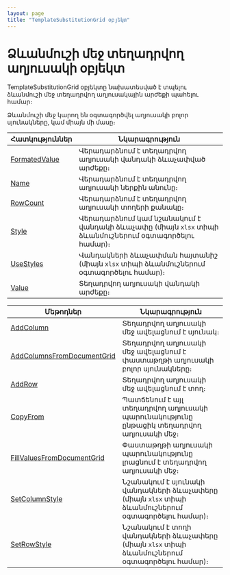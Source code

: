 ```yaml
---
layout: page
title: "TemplateSubstitutionGrid օբյեկտ"
---
```


# Ձևանմուշի մեջ տեղադրվող աղյուսակի օբյեկտ

TemplateSubstitutionGrid օբյեկտը նախատեսված է տպելու ձևանմուշի մեջ տեղադրվող աղյուսակային  արժեքի պահելու համար։

Ձևանմուշի մեջ կարող են օգտագործվել աղյուսակի բոլոր սյունակները, կամ միայն մի մասը։

| Հատկություններ | Նկարագրություն |
|--|--|
| [FormatedValue](TemplateSubstitutionGrid/FormatedValue.md) | Վերադարձնում է տեղադրվող աղյուսակի վանդակի ձևաչափված արժեքը։ |
| [Name](TemplateSubstitutionGrid/Name.md) | Վերադարձնում է տեղադրվող աղյուսակի ներքին անունը։ |
| [RowCount](TemplateSubstitutionGrid/RowCount.md) | Վերադարձնում է տեղադրվող աղյուսակի տողերի քանակը։ |
| [Style](TemplateSubstitutionGrid/Style.md) | Վերադարձնում կամ նշանակում է վանդակի ձևաչափը (միայն `xlsx` տիպի ձևանմուշներում օգտագործելու համար)։ |
| [UseStyles](TemplateSubstitutionGrid/UseStyles.md) | Վանդակների ձևաչափման հայտանիշ (միայն `xlsx` տիպի ձևանմուշներում օգտագործելու համար)։ |
| [Value](TemplateSubstitutionGrid/Value.md) | Տեղադրվող աղյուսակի վանդակի արժեքը։ |


| Մեթոդներ | Նկարագրություն |
|--|--|
| [AddColumn](TemplateSubstitutionGrid/AddColumn.md) | Տեղադրվող աղյուսակի մեջ ավելացնում է սյունակ։ |
| [AddColumnsFromDocumentGrid](TemplateSubstitutionGrid/AddColumnsFromDocumentGrid.md) | Տեղադրվող աղյուսակի մեջ ավելացնում է փաստաթղթի աղյուսակի բոլոր սյունակները։ |
| [AddRow](TemplateSubstitutionGrid/AddRow.md) | Տեղադրվող աղյուսակի մեջ ավելացնում է տող։ |
| [CopyFrom](TemplateSubstitutionGrid/CopyFrom.md) | Պատճենում է այլ տեղադրվող աղյուսակի պարունակությունը ընթացիկ տեղադրվող աղյուսակի մեջ։ |
| [FillValuesFromDocumentGrid](TemplateSubstitutionGrid/FillValuesFromDocumentGrid.md) | Փաստաթղթի աղյուսակի պարունակությունը լրացնում է տեղադրվող աղյուսակի մեջ։ |
| [SetColumnStyle](TemplateSubstitutionGrid/SetColumnStyle.md) | Նշանակում է սյունակի վանդակների ձևաչափերը (միայն `xlsx` տիպի ձևանմուշներում օգտագործելու համար)։ |
| [SetRowStyle](TemplateSubstitutionGrid/SetRowStyle.md) | Նշանակում է տողի վանդակների ձևաչափերը (միայն `xlsx` տիպի ձևանմուշներում օգտագործելու համար)։ |
